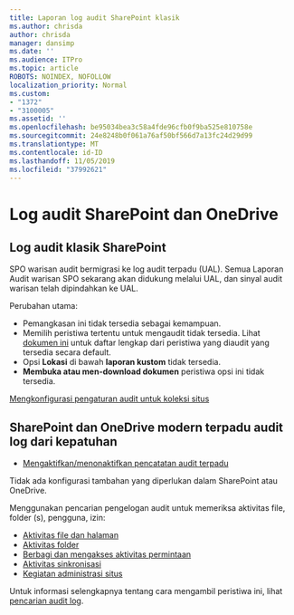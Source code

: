 ```yaml
---
title: Laporan log audit SharePoint klasik
ms.author: chrisda
author: chrisda
manager: dansimp
ms.date: ''
ms.audience: ITPro
ms.topic: article
ROBOTS: NOINDEX, NOFOLLOW
localization_priority: Normal
ms.custom:
- "1372"
- "3100005"
ms.assetid: ''
ms.openlocfilehash: be95034bea3c58a4fde96cfb0f9ba525e810758e
ms.sourcegitcommit: 24e8248b0f061a76af50bf566d7a13fc24d29d99
ms.translationtype: MT
ms.contentlocale: id-ID
ms.lasthandoff: 11/05/2019
ms.locfileid: "37992621"
---
```

# <a name="sharepoint-and-onedrive-audit-logs"></a>Log audit SharePoint dan OneDrive

## <a name="sharepoint-classic-audit-logs"></a>Log audit klasik SharePoint

SPO warisan audit bermigrasi ke log audit terpadu (UAL). Semua Laporan Audit warisan SPO sekarang akan didukung melalui UAL, dan sinyal audit warisan telah dipindahkan ke UAL.

Perubahan utama:

* Pemangkasan ini tidak tersedia sebagai kemampuan.
* Memilih peristiwa tertentu untuk mengaudit tidak tersedia. Lihat [dokumen ini](https://docs.microsoft.com/office365/securitycompliance/search-the-audit-log-in-security-and-compliance) untuk daftar lengkap dari peristiwa yang diaudit yang tersedia secara default.
* Opsi **Lokasi** di bawah **laporan kustom** tidak tersedia.
* **Membuka atau men-download dokumen** peristiwa opsi ini tidak tersedia.

[Mengkonfigurasi pengaturan audit untuk koleksi situs](https://support.office.com/article/Configure-audit-settings-for-a-site-collection-A9920C97-38C0-44F2-8BCB-4CF1E2AE22D2)

## <a name="sharepoint-and-onedrive-modern-unified-audit-logs-from-compliance"></a>SharePoint dan OneDrive modern terpadu audit log dari kepatuhan

* [Mengaktifkan/menonaktifkan pencatatan audit terpadu](https://docs.microsoft.com/office365/securitycompliance/turn-audit-log-search-on-or-off) 

Tidak ada konfigurasi tambahan yang diperlukan dalam SharePoint atau OneDrive.

Menggunakan pencarian pengelogan audit untuk memeriksa aktivitas file, folder (s), pengguna, izin:

* [Aktivitas file dan halaman](https://docs.microsoft.com/office365/securitycompliance/search-the-audit-log-in-security-and-compliance)
* [Aktivitas folder](https://docs.microsoft.com/office365/securitycompliance/search-the-audit-log-in-security-and-compliance#folder-activities)
* [Berbagi dan mengakses aktivitas permintaan](https://docs.microsoft.com/office365/securitycompliance/search-the-audit-log-in-security-and-compliance#sharing-and-access-request-activities)
* [Aktivitas sinkronisasi](https://docs.microsoft.com/office365/securitycompliance/search-the-audit-log-in-security-and-compliance#synchronization-activities)
* [Kegiatan administrasi situs](https://docs.microsoft.com/office365/securitycompliance/search-the-audit-log-in-security-and-compliance#site-administration-activities)

Untuk informasi selengkapnya tentang cara mengambil peristiwa ini, lihat [pencarian audit log](https://docs.microsoft.com/office365/securitycompliance/search-the-audit-log-in-security-and-compliance#search-the-audit-log).
